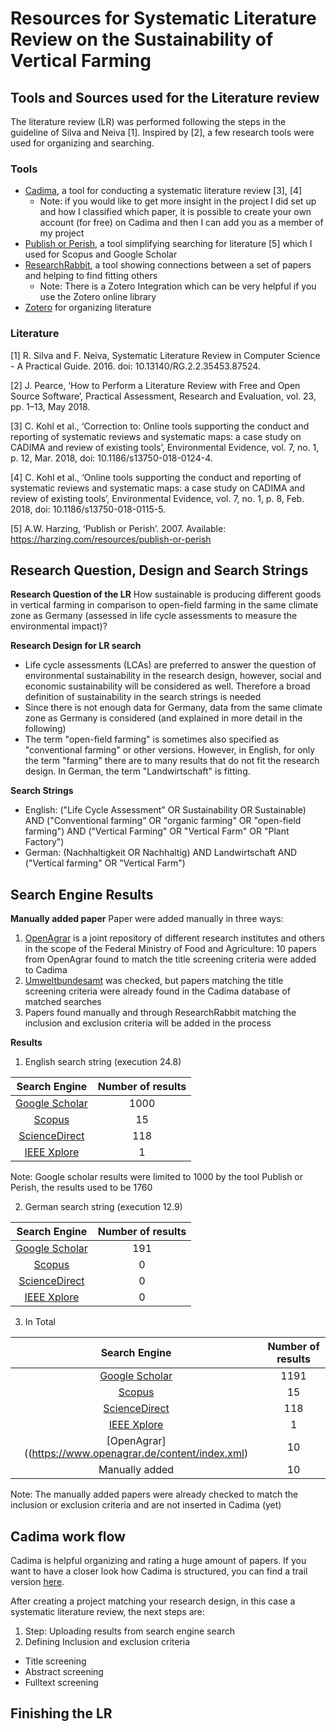 # Resources for Systematic Literature Review on the Sustainability of Vertical Farming 

## Tools and Sources used for the Literature review

The literature review (LR) was performed following the steps in the guideline of Silva and Neiva [1]. Inspired by [2], a few research tools were used for organizing and searching.

### Tools
- [Cadima](https://www.cadima.info/index.php), a tool for conducting a systematic literature review [3], [4]
    - Note: if you would like to get more insight in the project I did set up and how I classified which paper, it is possible to create your own account (for free) on Cadima and then I can add you as a member of my project
- [Publish or Perish](https://harzing.com/resources/publish-or-perish), a tool simplifying searching for literature [5] which I used for Scopus and Google Scholar
- [ResearchRabbit](https://www.researchrabbit.ai/), a tool showing connections between a set of papers and helping to find fitting others
    - Note: There is a Zotero Integration which can be very helpful if you use the Zotero online library
- [Zotero](https://www.zotero.org/) for organizing literature
 
### Literature
[1]	R. Silva and F. Neiva, Systematic Literature Review in Computer Science - A Practical Guide. 2016. doi: 10.13140/RG.2.2.35453.87524.

[2]	J. Pearce, ‘How to Perform a Literature Review with Free and Open Source Software’, Practical Assessment, Research and Evaluation, vol. 23, pp. 1–13, May 2018.

[3] C. Kohl et al., ‘Correction to: Online tools supporting the conduct and reporting of systematic reviews and systematic maps: a case study on CADIMA and review of existing tools’, Environmental Evidence, vol. 7, no. 1, p. 12, Mar. 2018, doi: 10.1186/s13750-018-0124-4.

[4] C. Kohl et al., ‘Online tools supporting the conduct and reporting of systematic reviews and systematic maps: a case study on CADIMA and review of existing tools’, Environmental Evidence, vol. 7, no. 1, p. 8, Feb. 2018, doi: 10.1186/s13750-018-0115-5.

[5] A.W. Harzing, ‘Publish or Perish’. 2007.  Available: https://harzing.com/resources/publish-or-perish


## Research Question, Design and Search Strings

**Research Question of the LR**
How sustainable is producing different goods in vertical farming in comparison to open-field farming in the same climate zone as Germany (assessed in life cycle assessments to measure the environmental impact)?

**Research Design for LR search**
- Life cycle assessments (LCAs) are preferred to answer the question of environmental sustainability in the research design, however, social and economic sustainability will be considered as well. Therefore a broad definition of sustainability in the search strings is needed
- Since there is not enough data for Germany, data from the same climate zone as Germany is considered (and explained in more detail in the following)
- The term "open-field farming" is sometimes also specified as "conventional farming" or other versions. However, in English, for only the term "farming" there are to many results that do not fit the research design. In German, the term "Landwirtschaft" is fitting.

**Search Strings**
- English: ("Life Cycle Assessment" OR Sustainability OR Sustainable) AND ("Conventional farming“ OR "organic farming" OR "open-field farming") AND ("Vertical Farming" OR "Vertical Farm" OR "Plant Factory")
- German: (Nachhaltigkeit OR Nachhaltig) AND Landwirtschaft AND ("Vertical farming" OR "Vertical Farm")

      
## Search Engine Results

**Manually added paper**
Paper were added manually in three ways:
1. [OpenAgrar](https://www.openagrar.de/content/index.xml) is a joint repository of different research institutes and others in the scope of the Federal Ministry of Food and Agriculture: 10 papers from OpenAgrar found to match the title screening criteria were added to Cadima
2. [Umweltbundesamt](https://www.umweltbundesamt.de/) was checked, but papers matching the title screening criteria were already found in the Cadima database of matched searches
3. Papers found manually and through ResearchRabbit matching the inclusion and exclusion criteria will be added in the process

**Results**
1. English search string (execution 24.8)
   
| Search Engine  | Number of results | 
|:---------:|:---------:|
| [Google Scholar](https://scholar.google.com/)      | 1000     |
| [Scopus](https://www.scopus.com/home.uri)    | 15    |
| [ScienceDirect](https://www.sciencedirect.com/)      | 118     |
| [IEEE Xplore](https://ieeexplore.ieee.org/Xplore/home.jsp)      | 1     |

Note: Google scholar results were limited to 1000 by the tool Publish or Perish, the results used to be 1760

2. German search string (execution 12.9)
   
| Search Engine  | Number of results | 
|:---------:|:---------:|
| [Google Scholar](https://scholar.google.com/)      | 191     |
| [Scopus](https://www.scopus.com/home.uri)    | 0    |
| [ScienceDirect](https://www.sciencedirect.com/)      | 0     |
| [IEEE Xplore](https://ieeexplore.ieee.org/Xplore/home.jsp)      | 0     |

3. In Total
   
| Search Engine  | Number of results | 
|:---------:|:---------:|
| [Google Scholar](https://scholar.google.com/)      | 1191     |
| [Scopus](https://www.scopus.com/home.uri)    | 15    |
| [ScienceDirect](https://www.sciencedirect.com/)      | 118     |
| [IEEE Xplore](https://ieeexplore.ieee.org/Xplore/home.jsp)      | 1     |
| [OpenAgrar]((https://www.openagrar.de/content/index.xml)     | 10     |
| Manually added    | 10     |

Note: The manually added papers were already checked to match the inclusion or exclusion criteria and are not inserted in Cadima (yet)

## Cadima work flow
Cadima is helpful organizing and rating a huge amount of papers. If you want to have a closer look how Cadima is structured, you can find a trail version [here](https://test.cadima.info/index.php/area/evidenceSynthesisDatabase).

After creating a project matching your research design, in this case a systematic literature review, the next steps are:

1. Step: Uploading results from search engine search
2. Defining Inclusion and exclusion criteria
- Title screening
- Abstract screening
- Fulltext screening

## Finishing the LR
